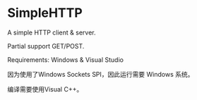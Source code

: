 # SimpleHTTP

A simple HTTP client & server.

Partial support GET/POST.

Requirements: Windows & Visual Studio

因为使用了Windows Sockets SPI，因此运行需要 Windows 系统。

编译需要使用Visual C++。
